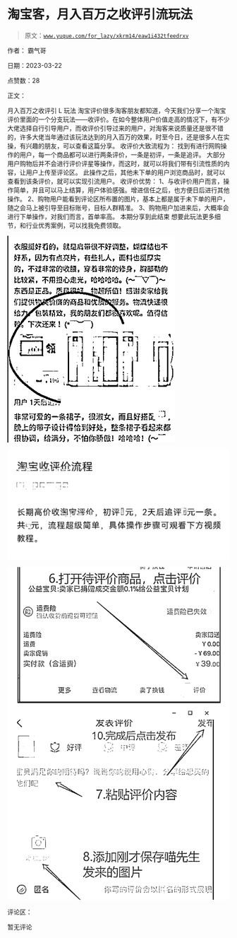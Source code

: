 # 淘宝客，月入百万之收评引流玩法

> 原文：[`www.yuque.com/for_lazy/xkrm14/eaw1i432tfeedrxv`](https://www.yuque.com/for_lazy/xkrm14/eaw1i432tfeedrxv)

作者： 霸气哥

日期：2023-03-22

点赞数：28

正文：

月入百万之收评引 L 玩法 淘宝评价很多淘客朋友都知道，今天我们分享一个淘宝评价里面的一个分支玩法——收评价。在如今整体用户价值走高的情况下，有不少大佬选择自行引导用户，而收评价引导过来的用户，对淘客来说质量还是很不错的，许多大佬当年通过该玩法达到的月入百万的效果，时至今日，还是很多人在实操，有兴趣的朋友，可以查看这篇分享。 收评价大致流程为： 找到有进行网购操作的用户，每一个商品都可以进行两条评价，一条是初评，一条是追评。 大部分用户购物后并不会进行评价评星等操作，而这时，就可以将我们带有引流性质的内容，让用户上传至评论区。 此操作之后，其他未下单的用户浏览商品时，就可以查看到该条评价，就可以实现引流用户。 收评价优势： 1、与收评价用户而言，操作简单，并且可以马上结算，用户体验感强。增进信任之后，也方便日后进行其他操作。 2、购物用户能看到评论区所布置的图片，基本上都是属于未下单的用户，随之会马上被引导至目标账号，目标人群精准。 3、购物用户加进来后，大概率会进行下单操作，对我们而言，首单率高。 本期分享到此结束 想要此玩法更多细节，和行业优秀案例，可以找我免费领取。

![](img/c29124d56cb599b306bfde875634211b.png)

![](img/e591ba45e19aaf9c483c29043744cb2a.png)

![](img/6ab68158574e449c74cea6fb266e194d.png)

评论区：

暂无评论



